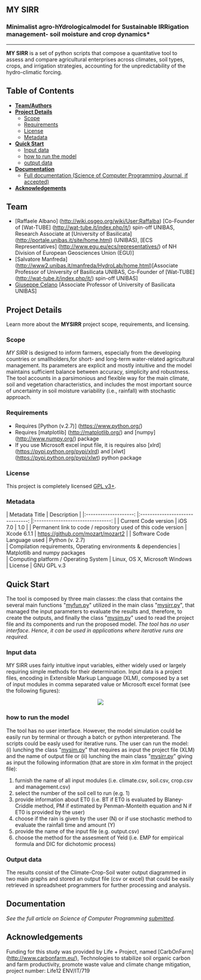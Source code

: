 **MY SIRR**
----------

### Minimalist agro-hYdrologicalmodel for Sustainable IRRigation management- soil moisture and crop dynamics*
----------
**MY SIRR** is a set of python scripts that compose a quantitative tool to assess and compare agricultural enterprises across climates, soil types, crops, and irrigation strategies, accounting for the unpredictability of the hydro-climatic forcing.

## Table of Contents

* [**Team/Authors**](#team-authors)
* [**Project Details**](#project-details)  
    * [Scope](#scope)
    * [Requirements](#requirements)
    * [License](#license)
    * [Metadata](#metadata)
* [**Quick Start**](#quick-start)
    * [Input data](#input)
    * [how to run the model](#run)
    * [output data](#input)
* [**Documentation**](#documentation)
    * [Full documentation (Science of Computer Programming Journal, if accepted)](http://www.journals.elsevier.com/science-of-computer-programming/)
* [**Acknowledgements**](#acknowledgements)

## Team
- [Raffaele Albano] (http://wiki.osgeo.org/wiki/User:Raffalba) [Co-Founder of [Wat-TUBE] (http://wat-tube.it/index.php/it/) spin-off UNIBAS, Research Associate at [University of Basilicata] (http://portale.unibas.it/site/home.html) (UNIBAS), [ECS Representatives] (http://www.egu.eu/ecs/representatives/) of NH Division of European Geosciences Union (EGU)]
- [Salvatore Manfreda]  (http://www2.unibas.it/manfreda/HydroLab/home.html)[Associate Professor of University of Basilicata UNIBAS, Co-Founder of [Wat-TUBE] (http://wat-tube.it/index.php/it/) spin-off UNIBAS]
- [Giuseppe Celano](https://sites.google.com/a/agrariaunibas.net/frutticoltura/Home) [Associate Professor of University of Basilicata UNIBAS]

## Project Details
Learn more about the **MYSIRR** project scope, requirements, and licensing.

### Scope
*MY SIRR* is designed to inform farmers, especially from the developing countries or smallholders,for short- and long-term water-related agricultural management. Its parameters are explicit and mostly intuitive and the model maintains sufficient balance between accuracy, simplicity and robustness. The tool accounts in a parsimonious and flexible way for the main climate, soil and vegetation characteristics, and includes the most important source of uncertainty in soil moisture variability (i.e., rainfall) with stochastic approach.

### Requirements
- Requires [Python (v.2.7)] (https://www.python.org/)
- Requires [matplotlib] (http://matplotlib.org/) and [numpy] (http://www.numpy.org/) package
- If you use Microsoft excel input file, it is requires also [xlrd] (https://pypi.python.org/pypi/xlrd) and [xlwt] (https://pypi.python.org/pypi/xlwt) python package

### License
This project is completely licensed [GPL v3+](https://github.com/raffalba/MYSIRR/blob/master/LICENSE).

### Metadata
| Metadata Title	| Description 	|
|:--------------------:	|:-------------------------------:	|:--------------------------------:	|
|       Current Code version       	|            iOS 7.0             	|             1.0              	|
|    Permanent link to code / repository used of this code version      	|          Xcode 6.1.1            	|           https://github.com/mozart/mozart2            |
|      Software Code Language used        	|             Python (v. 2.7)           
|      Compilation requirements, Operating environments & dependencies  |            Matplotlib and numpy packages  
|      Computing platform / Operating System   |            Linux, OS X, Microsoft Windows  
|      License   |            GNU GPL v.3

## Quick Start
The tool is composed by three main classes:.the class that contains the several main functions "[myfun.py](https://github.com/raffalba/MYSIRR/blob/master/scripts/myfun.py)" utilized in the main class "[mysirr.py](https://github.com/raffalba/MYSIRR/blob/master/scripts/mysirr.py)", that managed the input parameters to evaluate the results and, therefore, to create the outputs, and finally the class "[mysim.py](https://github.com/raffalba/MYSIRR/blob/master/scripts/mysim.py)" used to read the project file and its components and run the proposed model. *The tool has no user interface. Hence, it can be used in applications where iterative runs are required.*
 
### Input data
MY SIRR uses fairly intuitive input variables, either widely used or largely requiring simple methods for their determination. 
Input data is a project files, encoding in Extensible Markup Language (XLM), composed by a set of input modules in comma separated value or Microsoft excel format (see the following figures):
<p align="center"><img src="https://github.com/raffalba/MYSIRR/blob/master/img/input.png"/></p>

### how to run the model
The tool has no user interface. However, the model simulation could be easily run by terminal or through a batch or python interpreterand. The scripts could be easly used for iterative runs. The user can run the model: (i) lunching the class "[mysim.py](https://github.com/raffalba/MYSIRR/blob/master/scripts/mysim.py)" that requires as input the project file (XLM) and the name of output file or (ii) lunching the main class "[mysirr.py](https://github.com/raffalba/MYSIRR/blob/master/scripts/mysirr.py)" giving as input the following information (that are store in xlm format in the project file):
1) furnish the name of all input modules (i.e. climate.csv, soil.csv, crop.csv and management.csv) 
2) select the number of the soil cell to run (e.g. 1)
3) provide information about ET0 (i.e. BT if ET0 is evaluated by Blaney-Criddle method, PM if estimated by Penman-Monteith equation and N if ET0 is provided by the user)
4) choose if the rain is given by the user (N) or if use stochastic method to evaluate the rainfall time and amount (Y)
5) provide the name of the input file (e.g. output.csv)
6) choose the method for the assesment of Yeld (i.e. EMP for empirical formula and DIC for dichotomic  process)

### Output data
The results consist of the Climate-Crop-Soil water output diagrammed in two main graphs and stored an output file (csv or excel) that could be easily retrieved in spreadsheet programmers for further processing and analysis.

## Documentation
*See the full article on Science of Computer Programming [submitted](http://www.journals.elsevier.com/science-of-computer-programming/).*

## Acknowledgements
Funding for this study was provided by Life + Project, named [CarbOnFarm] (http://www.carbonfarm.eu/), Technologies to stabilize soil organic carbon and farm productivity, promote waste value and climate change mitigation, project number: Life12 ENV/IT/719

